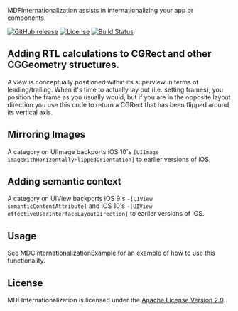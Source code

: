 MDFInternationalization assists in internationalizing your app or components.

[![GitHub release](https://img.shields.io/github/release/material-foundation/material-internationalization-ios.svg)](https://github.com/material-foundation/material-internationalization-ios/releases)
[![License](https://img.shields.io/badge/License-Apache%202.0-blue.svg)](https://github.com/material-foundation/material-internationalization-ios/blob/develop/LICENSE)
[![Build Status](https://travis-ci.org/material-foundation/material-internationalization-ios.svg?branch=stable)](https://travis-ci.org/material-foundation/material-internationalization-ios)

## Adding RTL calculations to CGRect and other CGGeometry structures.

A view is conceptually positioned within its superview in terms of leading/trailing. When it's time
to actually lay out (i.e. setting frames), you position the frame as you usually would, but if you
are in the opposite layout direction you use this code to return a CGRect that has been flipped
around its vertical axis.

## Mirroring Images

A category on UIImage backports iOS 10's `[UIImage imageWithHorizontallyFlippedOrientation]` to
earlier versions of iOS.

## Adding semantic context

A category on UIView backports iOS 9's `-[UIView semanticContentAttribute]` and iOS 10's
`-[UIView effectiveUserInterfaceLayoutDirection]` to earlier versions of iOS.

## Usage

See MDCInternationalizationExample for an example of how to use this functionality.

## License

MDFInternationalization is licensed under the [Apache License Version 2.0](LICENSE).
